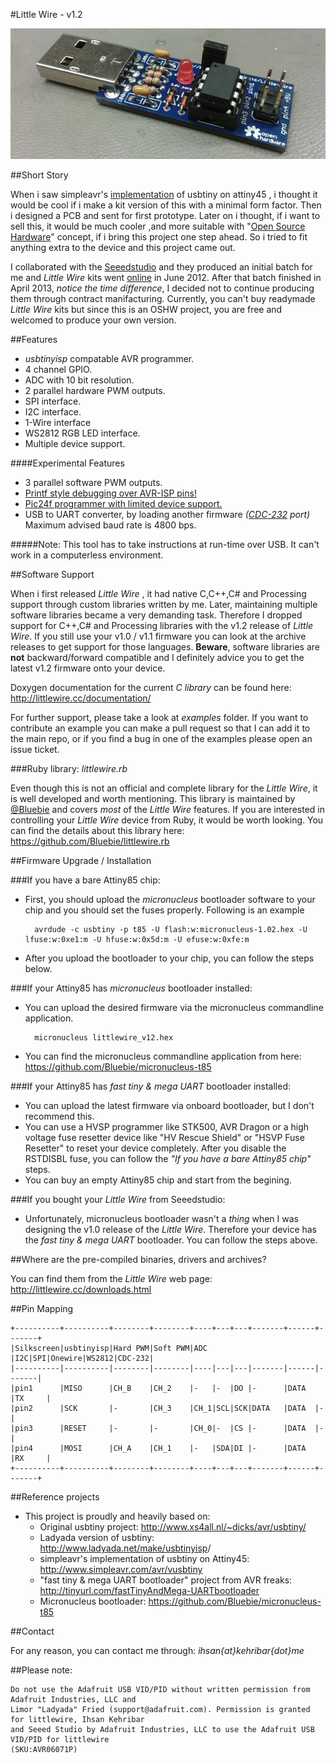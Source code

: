 #Little Wire - v1.2

![little wire](lw.jpg)

##Short Story

When i saw simpleavr's [implementation](http://www.simpleavr.com/avr/vusbtiny+) of usbtiny on attiny45 , i thought it would be cool if i make a kit version of this with a minimal form factor. Then i designed a PCB and sent for first prototype. Later on i thought, if i want to sell this, it would be much cooler ,and more suitable with "[Open Source Hardware](http://www.oshwa.org/definition/)" concept, if i bring this project one step ahead. So i tried to fit anything extra to the device and this project came out.

I collaborated with the [Seeedstudio](www.seeedstudio.com) and they produced an initial batch for me and _Little Wire_ kits went [online](http://www.seeedstudio.com/depot/little-wire-p-1212.html) in June 2012. After that batch finished in April 2013, _notice the time difference_, I decided not to continue producing them through contract manifacturing. Currently, you can't buy readymade _Little Wire_ kits but since this is an OSHW project, you are free and welcomed to produce your own version.

##Features

- _usbtinyisp_ compatable AVR programmer.
- 4 channel GPIO.
- ADC with 10 bit resolution.
- 2 parallel hardware PWM outputs.
- SPI interface.
- I2C interface.
- 1-Wire interface
- WS2812 RGB LED interface.
- Multiple device support.
   
####Experimental Features
- 3 parallel software PWM outputs.
- [Printf style debugging over AVR-ISP pins!](http://blog.kehribar.me/?p=36)
- [Pic24f programmer with limited device support.](http://blog.kehribar.me/?p=171)
- USB to UART converter, by loading another firmware _([CDC-232](http://www.recursion.jp/avrcdc/cdc-232.html) port)_ Maximum advised baud rate is 4800 bps.

#####Note:
This tool has to take instructions at run-time over USB. It can't work in a computerless environment.

##Software Support

When i first released _Little Wire_ , it had native C,C++,C# and Processing support through custom libraries written by me. Later, maintaining multiple software libraries became a very demanding task. Therefore I dropped support for C++,C# and Processing libraries with the v1.2 release of _Little Wire_. If you still use your v1.0 / v1.1 firmware you can look at the archive releases to get support for those languages. **Beware**, software libraries are **not** backward/forward compatible and I definitely advice you to get the latest v1.2 firmware onto your device.

Doxygen documentation for the current _C library_ can be found here: <http://littlewire.cc/documentation/>

For further support, please take a look at _examples_ folder. If you want to contribute an example you can make a pull request so that I can add it to the main repo, or if you find a bug in one of the examples please open an issue ticket.

###Ruby library: _littlewire.rb_

Even though this is not an official and complete library for the _Little Wire_, it is well developed and worth mentioning. This library is maintained by [@Bluebie](http://twitter.com/bluebie) and covers _most_ of the _Little Wire_ features. If you are interested in controlling your _Little Wire_ device from Ruby, it would be worth looking. You can find the details about this library here: <https://github.com/Bluebie/littlewire.rb>

##Firmware Upgrade / Installation

###If you have a bare Attiny85 chip:

- First, you should upload the _micronucleus_ bootloader software to your chip and you should set the fuses properly. Following is an example 

		avrdude -c usbtiny -p t85 -U flash:w:micronucleus-1.02.hex -U lfuse:w:0xe1:m -U hfuse:w:0x5d:m -U efuse:w:0xfe:m

- After you upload the bootloader to your chip, you can follow the steps below. 

###If your Attiny85 has _micronucleus_ bootloader installed:

- You can upload the desired firmware via the micronucleus commandline application.

		micronucleus littlewire_v12.hex
		
- You can find the micronucleus commandline application from here: <https://github.com/Bluebie/micronucleus-t85>

###If your Attiny85 has _fast tiny & mega UART_ bootloader installed:

- You can upload the latest firmware via onboard bootloader, but I don't recommend this.
- You can use a HVSP programmer like STK500, AVR Dragon or a high voltage fuse resetter device like "HV Rescue Shield" or "HSVP Fuse Resetter" to reset your device completely. After you disable the RSTDISBL fuse, you can follow the _"If you have a bare Attiny85 chip"_ steps.
- You can buy an empty Attiny85 chip and start from the begining.

###If you bought your _Little Wire_ from Seeedstudio:
- Unfortunately, micronucleus bootloader wasn't a _thing_ when I was designing the v1.0 release of the _Little Wire_. Therefore your device has the _fast tiny & mega UART_ bootloader. You can follow the steps above.

##Where are the pre-compiled binaries, drivers and archives?

You can find them from the _Little Wire_ web page: <http://littlewire.cc/downloads.html>

##Pin Mapping

	+----------+----------+--------+--------+----+---+---+-------+------+-------+
	|Silkscreen|usbtinyisp|Hard PWM|Soft PWM|ADC |I2C|SPI|Onewire|WS2812|CDC-232|
	|----------|----------|--------|--------|----|---|---|-------|------|-------|
	|pin1      |MISO      |CH_B    |CH_2    |-   |-  |DO |-      |DATA  |TX     |
	|pin2      |SCK       |-       |CH_3    |CH_1|SCL|SCK|DATA   |DATA  |-      |
	|pin3      |RESET     |-       |-       |CH_0|-  |CS |-      |DATA  |-      |
	|pin4      |MOSI      |CH_A    |CH_1    |-   |SDA|DI |-      |DATA  |RX     |
	+----------+----------+--------+--------+----+---+---+-------+------+-------+

##Reference projects

- This project is proudly and heavily based on: 
    - Original usbtiny project: <http://www.xs4all.nl/~dicks/avr/usbtiny/>
    - Ladyada version of usbtiny: <http://www.ladyada.net/make/usbtinyisp>/
    - simpleavr's implementation of usbtiny on Attiny45: <http://www.simpleavr.com/avr/vusbtiny>
    - "fast tiny & mega UART bootloader" project from AVR freaks: <http://tinyurl.com/fastTinyAndMega-UARTbootloader>
    - Micronucleus bootloader: <https://github.com/Bluebie/micronucleus-t85>

##Contact

For any reason, you can contact me through: _ihsan{at}kehribar{dot}me_

##Please note: 

	Do not use the Adafruit USB VID/PID without written permission from Adafruit Industries, LLC and 
	Limor "Ladyada" Fried (support@adafruit.com). Permission is granted for littlewire, Ihsan Kehribar
	and Seeed Studio by Adafruit Industries, LLC to use the Adafruit USB VID/PID for littlewire 
	(SKU:AVR06071P)		
